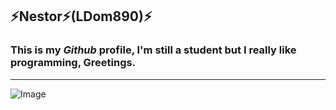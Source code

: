 ## ⚡**Nestor**⚡(**LDom890**)⚡

### This is my _Github_ profile, I'm still a student but I really like programming, Greetings.


---

![Image](https://cdn.pixabay.com/photo/2019/02/05/10/21/skull-3976564_1280.jpg)






